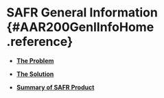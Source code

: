 # SAFR General Information {#AAR200GenlInfoHome .reference}

-   **[The Problem](../html/AAR210Problem.md)**  

-   **[The Solution](../html/AAR220Solution.md)**  

-   **[Summary of SAFR Product](../html/AAR230SummarySAFR.md)**  


